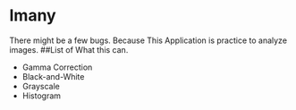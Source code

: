# Imany
There might be a few bugs.
Because This Application is practice to analyze images.
##List of What this can.
<ul>
<li>Gamma Correction</li>
<li>Black-and-White</li>
<li>Grayscale</li>
<li>Histogram</li>
</ul>
